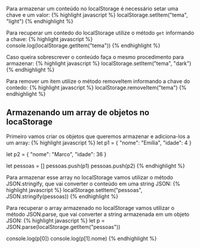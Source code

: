 

Para armazenar um conteúdo no localStorage é necessário setar uma chave e um valor:
{% highlight javascript %}
localStorage.setItem("tema", "light")
{% endhighlight %}

Para recuperar um contedo do localStorage utilize o método `get` informando a chave:
{% highlight javascript %}
console.log(localStorage.getItem("tema"))
{% endhighlight %}

Caso queira sobrescrever o conteúdo faça o mesmo procedimento para armazenar:
{% highlight javascript %}
localStorage.setItem("tema", "dark")
{% endhighlight %}

Para remover um item utilize o método removeItem informando a chave do contedo:
{% highlight javascript %}
localStorage.removeItem("tema")
{% endhighlight %}


## Armazenando um array de objetos no locaStorage
Primeiro vamos criar os objetos que queremos armazenar e adiciona-los a um array:
{% highlight javascript %}
let p1 = {
  "nome": "Emília",
  "idade": 4
}

let p2 = {
  "nome": "Marco",
  "idade": 36
}

let pessoas = []
pessoas.push(p1)
pessoas.push(p2)
{% endhighlight %}

Para armazenar esse array no localStorage vamos utilizar o método JSON.stringify, que vai converter o conteúdo em uma string JSON:
{% highlight javascript %}
localStorage.setItem("pessoas", JSON.stringify(pessoas))
{% endhighlight %}

Para recuperar o array armazenado no localStorage vamos utilizar o método JSON.parse, que vai converter a string armazenada em um objeto JSON:
{% highlight javascript %}
let p = JSON.parse(localStorage.getItem("pessoas"))

console.log(p[0])
console.log(p[1].nome)
{% endhighlight %}
